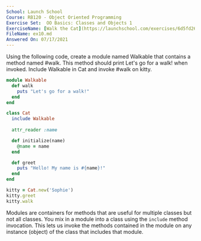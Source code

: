```yaml
---
School: Launch School  
Course: RB120 - Object Oriented Programming  
Exercise Set:  OO Basics: Classes and Objects 1  
ExerciseName: [Walk the Cat](https://launchschool.com/exercises/6d5fd262)  
FileName: ex10.md  
Answered On: 07/17/2021  
---
```


Using the following code, create a module named Walkable that contains a method named #walk. This method should print Let's go for a walk! when invoked. Include Walkable in Cat and invoke #walk on kitty.

```ruby
module Walkable
  def walk
    puts "Let's go for a walk!"
  end
end

class Cat
  include Walkable
  
  attr_reader :name

  def initialize(name)
    @name = name
  end

  def greet
    puts "Hello! My name is #{name}!"
  end
end

kitty = Cat.new('Sophie')
kitty.greet
kitty.walk
```

Modules are containers for methods that are useful for multiple classes but not all classes. You mix in a module into a class using the `include` method invocation.  This lets us invoke the methods contained in the module on any instance (object) of the class that includes that module. 

